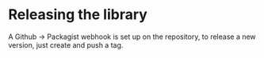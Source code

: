 # Releasing the library

A Github -> Packagist webhook is set up on the repository, to release a new version, just create and push a tag.
